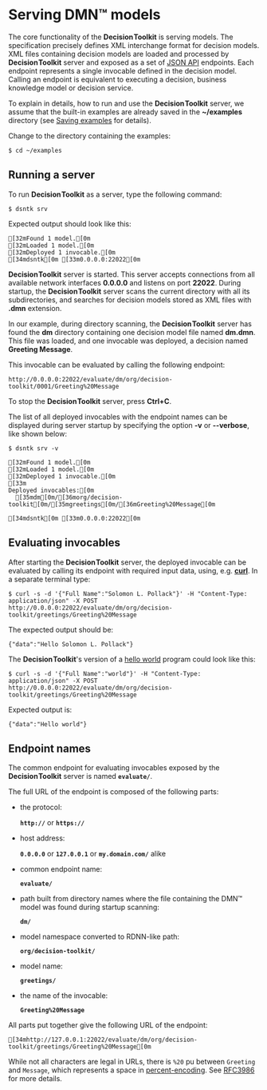# Serving DMN™ models

The core functionality of the <span style="font-weight:bold;word-spacing:-0.15rem;">Decision Toolkit</span> is serving <Dmn/> models.
The <Dmn/> specification precisely defines XML interchange format for decision models.
XML files containing decision models are loaded and processed by <span style="font-weight:bold;word-spacing:-0.15rem;">Decision Toolkit</span> server and exposed
as a set of [JSON API](https://jsonapi.org) endpoints.
Each endpoint represents a single invocable defined in the decision model.
Calling an endpoint is equivalent to executing a decision, business knowledge model
or decision service.

To explain in details, how to run and use the <span style="font-weight:bold;word-spacing:-0.15rem;">Decision Toolkit</span> server, we assume
that the built-in examples are already saved in the **~/examples** directory
(see [Saving examples](command-exs.md) for details).

Change to the directory containing the examples:

```shell
$ cd ~/examples
```

## Running a server

To run <span style="font-weight:bold;word-spacing:-0.15rem;">Decision Toolkit</span> as a server, type the following command:

```shell
$ dsntk srv
```

Expected output should look like this:

```ansi
[32mFound 1 model.[0m
[32mLoaded 1 model.[0m
[32mDeployed 1 invocable.[0m
[34mdsntk[0m [33m0.0.0.0:22022[0m
```

<span style="font-weight:bold;word-spacing:-0.15rem;">Decision Toolkit</span> server is started. This server accepts connections from all available network
interfaces **0.0.0.0** and listens on port **22022**. During startup, the <span style="font-weight:bold;word-spacing:-0.15rem;">Decision Toolkit</span> server
scans the current directory with all its subdirectories, and searches for decision models
stored as XML files with **.dmn** extension.

In our example, during directory scanning, the <span style="font-weight:bold;word-spacing:-0.15rem;">Decision Toolkit</span> server has found the **dm** directory
containing one decision model file named **dm.dmn**. This file was loaded, and one invocable was deployed,
a decision named **Greeting&nbsp;Message**.

This invocable can be evaluated by calling the following endpoint:

```ansi
http://0.0.0.0:22022/evaluate/dm/org/decision-toolkit/0001/Greeting%20Message
```

To stop the <span style="font-weight:bold;word-spacing:-0.15rem;">Decision Toolkit</span> server, press **Ctrl+C**.

The list of all deployed invocables with the endpoint names can be displayed during server startup
by specifying the option **-v** or **--verbose**, like shown below:

```shell
$ dsntk srv -v
```

```ansi
[32mFound 1 model.[0m
[32mLoaded 1 model.[0m
[32mDeployed 1 invocable.[0m
[33m
Deployed invocables:[0m
  [35mdm[0m/[36morg/decision-toolkit[0m/[35mgreetings[0m/[36mGreeting%20Message[0m

[34mdsntk[0m [33m0.0.0.0:22022[0m
```

## Evaluating invocables

After starting the <span style="font-weight:bold;word-spacing:-0.15rem;">Decision Toolkit</span> server, the deployed invocable can be evaluated by calling
its endpoint with required input data, using, e.g. [**curl**](https://curl.se). In a separate terminal type:

```shell
$ curl -s -d '{"Full Name":"Solomon L. Pollack"}' -H "Content-Type: application/json" -X POST http://0.0.0.0:22022/evaluate/dm/org/decision-toolkit/greetings/Greeting%20Message
```

The expected output should be:

```ansi
{"data":"Hello Solomon L. Pollack"}
```

The <span style="font-weight:bold;word-spacing:-0.15rem;">Decision Toolkit</span>'s version of a [hello world](https://en.wikipedia.org/wiki/%22Hello,_World!%22_program)
program could look like this:

```shell
$ curl -s -d '{"Full Name":"world"}' -H "Content-Type: application/json" -X POST http://0.0.0.0:22022/evaluate/dm/org/decision-toolkit/greetings/Greeting%20Message
```

Expected output is:

```text
{"data":"Hello world"}
```

## Endpoint names

The common endpoint for evaluating invocables exposed by the <span style="font-weight:bold;word-spacing:-0.15rem;">Decision Toolkit</span> server
is named **`evaluate/`**.

The full URL of the endpoint is composed of the following parts:

- the protocol:

  **`http://`** or **`https://`**

- host address:

  **`0.0.0.0`** or **`127.0.0.1`** or **`my.domain.com/`** alike

- common endpoint name:

  **`evaluate/`**

- path built from directory names where the file containing the DMN™ model was found during startup scanning:

  **`dm/`**

- model namespace converted to RDNN-like path:

  **`org/decision-toolkit/`**

- model name:

  **`greetings/`**

- the name of the invocable:

  **`Greeting%20Message`**

All parts put together give the following URL of the endpoint:

```ansi
[34mhttp://127.0.0.1:22022/evaluate/dm/org/decision-toolkit/greetings/Greeting%20Message[0m
```

While not all characters are legal in URLs, there is `%20` pu between `Greeting` and `Message`,
which represents a space in [percent-encoding](https://en.wikipedia.org/wiki/Percent-encoding).
See [RFC3986](https://datatracker.ietf.org/doc/html/rfc3986#section-2.4) for more details.

